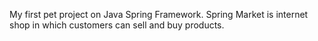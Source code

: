 My first pet project on Java Spring Framework. Spring Market is internet shop in which customers can sell and buy products.
